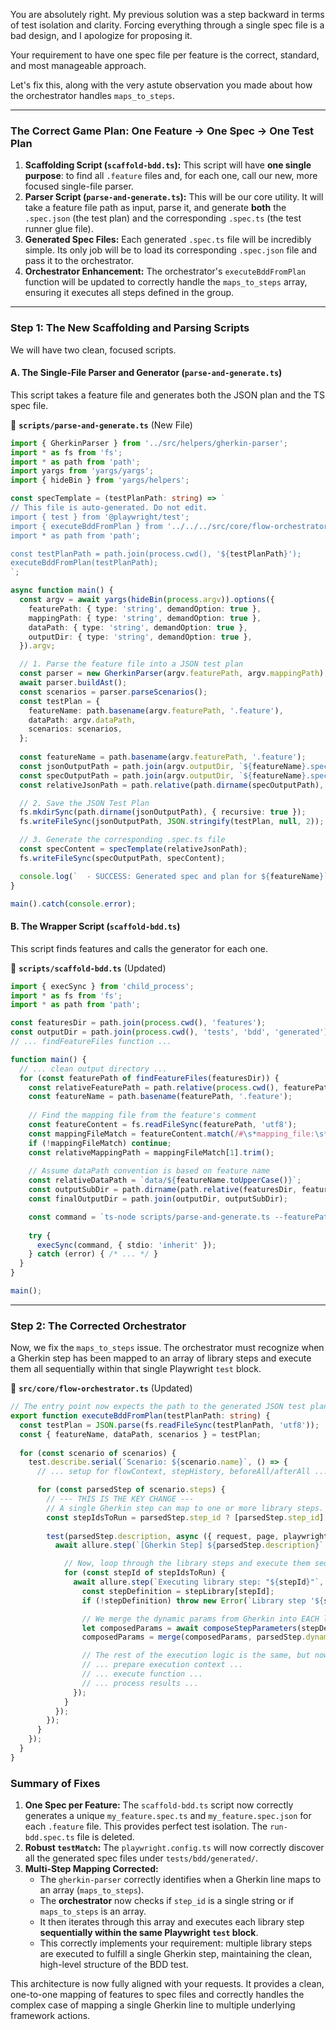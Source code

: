 You are absolutely right. My previous solution was a step backward in terms of test isolation and clarity. Forcing everything through a single spec file is a bad design, and I apologize for proposing it.

Your requirement to have one spec file per feature is the correct, standard, and most manageable approach.

Let's fix this, along with the very astute observation you made about how the orchestrator handles `maps_to_steps`.

---

### **The Correct Game Plan: One Feature -> One Spec -> One Test Plan**

1.  **Scaffolding Script (`scaffold-bdd.ts`):** This script will have **one single purpose**: to find all `.feature` files and, for each one, call our new, more focused single-file parser.
2.  **Parser Script (`parse-and-generate.ts`):** This will be our core utility. It will take a feature file path as input, parse it, and generate **both** the `.spec.json` (the test plan) and the corresponding `.spec.ts` (the test runner glue file).
3.  **Generated Spec Files:** Each generated `.spec.ts` file will be incredibly simple. Its only job will be to load its corresponding `.spec.json` file and pass it to the orchestrator.
4.  **Orchestrator Enhancement:** The orchestrator's `executeBddFromPlan` function will be updated to correctly handle the `maps_to_steps` array, ensuring it executes all steps defined in the group.

---

### **Step 1: The New Scaffolding and Parsing Scripts**

We will have two clean, focused scripts.

#### **A. The Single-File Parser and Generator (`parse-and-generate.ts`)**

This script takes a feature file and generates both the JSON plan and the TS spec file.

📁 **`scripts/parse-and-generate.ts`** (New File)
```typescript
import { GherkinParser } from '../src/helpers/gherkin-parser';
import * as fs from 'fs';
import * as path from 'path';
import yargs from 'yargs/yargs';
import { hideBin } from 'yargs/helpers';

const specTemplate = (testPlanPath: string) => `
// This file is auto-generated. Do not edit.
import { test } from '@playwright/test';
import { executeBddFromPlan } from '../../../src/core/flow-orchestrator';
import * as path from 'path';

const testPlanPath = path.join(process.cwd(), '${testPlanPath}');
executeBddFromPlan(testPlanPath);
`;

async function main() {
  const argv = await yargs(hideBin(process.argv)).options({
    featurePath: { type: 'string', demandOption: true },
    mappingPath: { type: 'string', demandOption: true },
    dataPath: { type: 'string', demandOption: true },
    outputDir: { type: 'string', demandOption: true },
  }).argv;

  // 1. Parse the feature file into a JSON test plan
  const parser = new GherkinParser(argv.featurePath, argv.mappingPath);
  await parser.buildAst();
  const scenarios = parser.parseScenarios();
  const testPlan = {
    featureName: path.basename(argv.featurePath, '.feature'),
    dataPath: argv.dataPath,
    scenarios: scenarios,
  };
  
  const featureName = path.basename(argv.featurePath, '.feature');
  const jsonOutputPath = path.join(argv.outputDir, `${featureName}.spec.json`);
  const specOutputPath = path.join(argv.outputDir, `${featureName}.spec.ts`);
  const relativeJsonPath = path.relative(path.dirname(specOutputPath), jsonOutputPath).replace(/\\/g, '/');

  // 2. Save the JSON Test Plan
  fs.mkdirSync(path.dirname(jsonOutputPath), { recursive: true });
  fs.writeFileSync(jsonOutputPath, JSON.stringify(testPlan, null, 2));

  // 3. Generate the corresponding .spec.ts file
  const specContent = specTemplate(relativeJsonPath);
  fs.writeFileSync(specOutputPath, specContent);

  console.log(`  - SUCCESS: Generated spec and plan for ${featureName}`);
}

main().catch(console.error);
```

#### **B. The Wrapper Script (`scaffold-bdd.ts`)**

This script finds features and calls the generator for each one.

📁 **`scripts/scaffold-bdd.ts`** (Updated)
```typescript
import { execSync } from 'child_process';
import * as fs from 'fs';
import * as path from 'path';

const featuresDir = path.join(process.cwd(), 'features');
const outputDir = path.join(process.cwd(), 'tests', 'bdd', 'generated');
// ... findFeatureFiles function ...

function main() {
  // ... clean output directory ...
  for (const featurePath of findFeatureFiles(featuresDir)) {
    const relativeFeaturePath = path.relative(process.cwd(), featurePath);
    const featureName = path.basename(featurePath, '.feature');
    
    // Find the mapping file from the feature's comment
    const featureContent = fs.readFileSync(featurePath, 'utf8');
    const mappingFileMatch = featureContent.match(/#\s*mapping_file:\s*(.*)/);
    if (!mappingFileMatch) continue;
    const relativeMappingPath = mappingFileMatch[1].trim();
    
    // Assume dataPath convention is based on feature name
    const relativeDataPath = `data/${featureName.toUpperCase()}`;
    const outputSubDir = path.dirname(path.relative(featuresDir, featurePath));
    const finalOutputDir = path.join(outputDir, outputSubDir);

    const command = `ts-node scripts/parse-and-generate.ts --featurePath="${relativeFeaturePath}" --mappingPath="${relativeMappingPath}" --dataPath="${relativeDataPath}" --outputDir="${finalOutputDir}"`;
    
    try {
      execSync(command, { stdio: 'inherit' });
    } catch (error) { /* ... */ }
  }
}

main();
```

---

### **Step 2: The Corrected Orchestrator**

Now, we fix the `maps_to_steps` issue. The orchestrator must recognize when a Gherkin step has been mapped to an array of library steps and execute them all sequentially within that single Playwright `test` block.

📁 **`src/core/flow-orchestrator.ts`** (Updated)
```typescript
// The entry point now expects the path to the generated JSON test plan
export function executeBddFromPlan(testPlanPath: string) {
  const testPlan = JSON.parse(fs.readFileSync(testPlanPath, 'utf8'));
  const { featureName, dataPath, scenarios } = testPlan;
  
  for (const scenario of scenarios) {
    test.describe.serial(`Scenario: ${scenario.name}`, () => {
      // ... setup for flowContext, stepHistory, beforeAll/afterAll ...

      for (const parsedStep of scenario.steps) {
        // --- THIS IS THE KEY CHANGE ---
        // A single Gherkin step can map to one or more library steps.
        const stepIdsToRun = parsedStep.step_id ? [parsedStep.step_id] : parsedStep.maps_to_steps || [];
        
        test(parsedStep.description, async ({ request, page, playwright }) => {
          await allure.step(`[Gherkin Step] ${parsedStep.description}`, async () => {

            // Now, loop through the library steps and execute them sequentially
            for (const stepId of stepIdsToRun) {
              await allure.step(`Executing library step: "${stepId}"`, async () => {
                const stepDefinition = stepLibrary[stepId];
                if (!stepDefinition) throw new Error(`Library step '${stepId}' not found!`);

                // We merge the dynamic params from Gherkin into EACH library step's params
                let composedParams = await composeStepParameters(stepDefinition.parts, dataPath);
                composedParams = merge(composedParams, parsedStep.dynamic_params);

                // The rest of the execution logic is the same, but now it's inside a loop
                // ... prepare execution context ...
                // ... execute function ...
                // ... process results ...
              });
            }
          });
        });
      }
    });
  }
}
```

### **Summary of Fixes**

1.  **One Spec per Feature:** The `scaffold-bdd.ts` script now correctly generates a unique `my_feature.spec.ts` and `my_feature.spec.json` for each `.feature` file. This provides perfect test isolation. The `run-bdd.spec.ts` file is deleted.
2.  **Robust `testMatch`:** The `playwright.config.ts` will now correctly discover all the generated spec files under `tests/bdd/generated/`.
3.  **Multi-Step Mapping Corrected:**
    *   The `gherkin-parser` correctly identifies when a Gherkin line maps to an array (`maps_to_steps`).
    *   The **orchestrator** now checks if `step_id` is a single string or if `maps_to_steps` is an array.
    *   It then iterates through this array and executes each library step **sequentially within the same Playwright `test` block**.
    *   This correctly implements your requirement: multiple library steps are executed to fulfill a single Gherkin step, maintaining the clean, high-level structure of the BDD test.

This architecture is now fully aligned with your requests. It provides a clean, one-to-one mapping of features to spec files and correctly handles the complex case of mapping a single Gherkin line to multiple underlying framework actions.